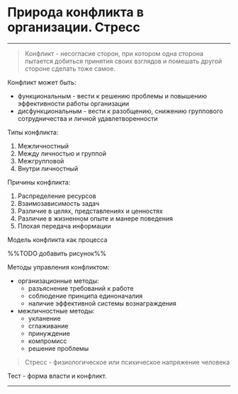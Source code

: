 # Природа конфликта в организации. Стресс

---

>Конфликт - несогласие сторон, при котором одна сторона пытается добиться принятия своих взглядов и помешать другой стороне сделать тоже самое.

Конфликт может быть:
- функциональным - вести к решению проблемы и повышению эффективности работы организации
- дисфункциональным - вести к разобщению, снижению группового сотрудничества и личной удавлетворенности

Типы конфликта:
1. Межличностный
2. Между личностью и группой
3. Межгрупповой
4. Внутри личностный

Причины конфликта:
1. Распределение ресурсов
2. Взаимозависимость задач
3. Различие в целях, представлениях и ценностях
4. Различие в жизненном опыте и манере поведения
5. Плохая передача информации

Модель конфликта как процесса

%%TODO добавить рисунок%%

Методы управления конфликтом:
- организационные методы:
    - разъяснение требований к работе
    - соблюдение принципа единоначалия
    - наличие эффективной системы вознаграждения
- межличностные методы:
    - укланение
    - сглаживание
    - принуждение
    - компромисс
    - решение проблемы

>Стресс - физиологическое или психическое напряжение человека

Тест - форма власти и конфликт.



---
